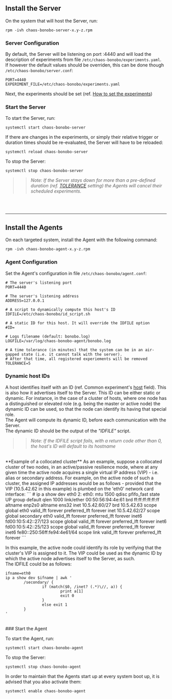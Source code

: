 ## Install the Server
On the system that will host the Server, run:

    rpm -ivh chaos-bonobo-server-x.y-z.rpm

### Server Configuration

By default, the Server will be listening on port :4440 and will load the description of experiments from file `/etc/chaos-bonobo/experiments.yaml`.  
If however the default values should be overriden, this can be done though `/etc/chaos-bonobo/server.conf`:

```
PORT=4440
EXPERIMENT_FILE=/etc/chaos-bonobo/experiments.yaml
```

Next, the experiments should be set (ref. [How to set the experiments](commonExperiments.md))

### Start the Server

To start the Server, run:

    systemctl start chaos-bonobo-server

If there are changes in the experiments, or simply their relative trigger or duration times should be re-evaluated, the Server will have to be reloaded:

    systemctl reload chaos-bonobo-server

To stop the Server:

    systemctl stop chaos-bonobo-server


>> *Note: If the Server stays down for more than a pre-defined duration (ref. [TOLERANCE](installation.md#agent-configuration) setting) the Agents will cancel their scheduled experiments.*

<br/>
<br/>
<hr>

## Install the Agents
On each targeted system, install the Agent with the following command:

    rpm -ivh chaos-bonobo-agent-x.y-z.rpm


### Agent Configuration

Set the Agent's configuration in file `/etc/chaos-bonobo/agent.conf`:

```
# The server's listening port 
PORT=4440

# The server's listening address 
ADDRESS=127.0.0.1

# A script to dynamically compute this host's ID 
IDFILE=/etc/chaos-bonobo/id_script.sh

# A static ID for this host. It will override the IDFILE option
#ID=

# Logs filename (default: bonobo.log)
LOGFILE=/var/log/chaos-bonobo-agent/bonobo.log

# A time tolerance (in minutes) that the system can be in an air-gapped state (i.e. it cannot talk with the server).
# After that time, all registered experiements will be removed 
TOLERANCE=5
```

### Dynamic host IDs
A host identifies itself with an ID (ref. Common experiment's [host](commonExperiments.md#common-experiment-settings) field). This is also how it advertises itself to the Server. 
This ID can be either static or dynamic. For instance, in the case of a cluster of hosts, where one node has a distinguished or elevated role 
(e.g. being the master or active node) the dynamic ID can be used, so that the node can identify its having that special role.  
The Agent will compute its dynamic ID, before each communication with the Server.  
The dynamic ID should be the output of the *"IDFILE"* script.  
>> *Note: If the IDFILE script fails, with a return code other than 0, the host's ID will default to its hostname*


<br/>
**Example of a collocated cluster**  
As an example, suppose a collocated cluster of two nodes, in an active/passive resilience mode, where at any given time the active node 
acquires a single virtual IP address (VIP) - i.e. alias or secondary address.  
For example, on the active node of such a cluster, the assigned IP addresses would be as follows 
- provided that the VIP (10.5.42.62 in this example) is plumbed on the 'eth0' network card interface:
```
 # ip a show dev eth0
2: eth0: <BROADCAST,MULTICAST,UP,LOWER_UP> mtu 1500 qdisc pfifo_fast state UP group default qlen 1000
    link/ether 00:50:56:94:4e:61 brd ff:ff:ff:ff:ff:ff
    altname enp2s0
    altname ens32
    inet 10.5.42.60/27 brd 10.5.42.63 scope global eth0
       valid_lft forever preferred_lft forever
    inet 10.5.42.62/27 scope global secondary eth0
       valid_lft forever preferred_lft forever
    inet6 fd00:10:5:42::27/123 scope global
       valid_lft forever preferred_lft forever
    inet6 fd00:10:5:42::25/123 scope global
       valid_lft forever preferred_lft forever
    inet6 fe80::250:56ff:fe94:4e61/64 scope link
       valid_lft forever preferred_lft forever
```

In this example, the active node could identify its role by verifying that the cluster's VIP is assigned to it. 
The VIP could be used as the dynamic ID by which the active node advertises itself to the Server, as such.  
The IDFILE could be as follows:  
```
ifname=eth0
ip a show dev $ifname | awk '
        /secondary/ {
                if (match($0, /inet? (.*)\//, a)) {
                        print a[1]
                        exit 0
                }
                else exit 1
        }
'
```

<br/>
### Start the Agent 

To start the Agent, run:

    systemctl start chaos-bonobo-agent

To stop the Server:

    systemctl stop chaos-bonobo-agent

In order to maintain that the Agents start up at every system boot up, it is advised that you also activate them:

    systemctl enable chaos-bonobo-agent
